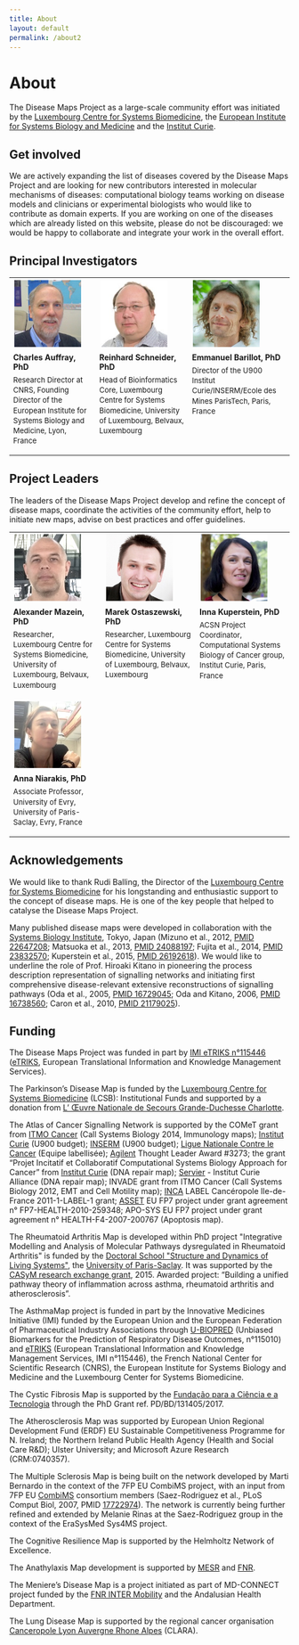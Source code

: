 ```yaml
---
title: About
layout: default
permalink: /about2
---
```

       
# About
        
The Disease Maps Project as a large-scale community effort was initiated by the <a href="http://wwwen.uni.lu/lcsb" target="_blank">Luxembourg Centre for Systems Biomedicine</a>, the <a href="http://www.eisbm.org/" target="_blank">European Institute for Systems Biology and Medicine</a> and the <a href="http://www.institut-curie.org/" target="_blank">Institut Curie</a>.

## Get involved

We are actively expanding the list of diseases covered by the Disease Maps Project and are looking for new contributors interested in molecular mechanisms of diseases: computational biology teams working on disease models and clinicians or experimental biologists who would like to contribute as domain experts. If you are working on one of the diseases which are already listed on this website, please do not be discouraged: we would be happy to collaborate and integrate your work in the overall effort.
        
## Principal Investigators

<table>
<tr>
<td style="width: 200px;"><p style="margin:2px; text-align:left;"><img src="../images/teamhq/CharlesAuffray.jpg" width="120"/></p></td>
<td style="width: 200px;"><p style="margin:2px; text-align:left;"><img src="../images/teamhq/ReinhardSchneider.jpg" width="120"/></p></td>
<td style="width: 200px;"><p style="margin:2px; text-align:left;"><img src="../images/teamhq/EmmanuelBarillot.jpg" width="120"/></p></td>
</tr>
<tr>
<td style="width: 200px; text-align:left; vertical-align:top;"><strong>Charles Auffray, PhD</strong><p style="line-height:140%; margin-top:6px; font-size:13px;">Research Director at CNRS, Founding Director of the European Institute for Systems Biology and Medicine, Lyon, France</p></td>
<td style="width: 200px; text-align:left; vertical-align:top;"><strong>Reinhard Schneider, PhD</strong><p style="line-height:140%; margin-top:6px; font-size:13px;">Head of Bioinformatics Core, Luxembourg Centre for Systems Biomedicine, University of Luxembourg, Belvaux, Luxembourg</p></td>
<td style="width: 200px; text-align:left; vertical-align:top;"><strong>Emmanuel Barillot, PhD</strong><p style="line-height:140%; margin-top:6px; font-size:13px;">Director of the U900 Institut Curie/INSERM/Ecole des Mines ParisTech, Paris, France</p></td>
</tr>
</table>
        
## Project Leaders

The leaders of the Disease Maps Project develop and refine the concept of disease maps, coordinate the activities of the community effort, help to initiate new maps, advise on best practices and offer guidelines.

<table>
<tr>
<td style="width: 200px;"><p style="margin:2px; text-align:left;"><img src="../images/teamhq/AlexanderMazein.jpg" width="120"/></p></td>
<td style="width: 200px;"><p style="margin:2px; text-align:left;"><img src="../images/teamhq/MarekOstaszewski1.jpg" width="120"/></p></td>
<td style="width: 200px;"><p style="margin:2px; text-align:left;"><img src="../images/teamhq/InnaKuperstein.jpg" width="120"/></p></td>
</tr>
<tr>
<td style="width: 200px; text-align:left; vertical-align:top;"><strong>Alexander Mazein, PhD</strong><p style="line-height:140%; margin-top:6px; font-size:13px;">Researcher, Luxembourg Centre for Systems Biomedicine, University of Luxembourg, Belvaux, Luxembourg</p></td>
<td style="width: 200px; text-align:left; vertical-align:top;"><strong>Marek Ostaszewski, PhD</strong><p style="line-height:140%; margin-top:6px; font-size:13px;">Researcher, Luxembourg Centre for Systems Biomedicine, University of Luxembourg, Belvaux, Luxembourg</p></td>
<td style="width: 200px; text-align:left; vertical-align:top;"><strong>Inna Kuperstein, PhD</strong><p style="line-height:140%; margin-top:6px; font-size:13px;">ACSN Project Coordinator, Computational Systems Biology of Cancer group, Institut Curie, Paris, France</p></td>
</tr>
<tr>
<td style="width: 200px;"><p style="margin:2px; text-align:left;"><img src="../images/teamhq/AnnaNiarakis.jpg" width="120"/></p></td>
<td style="width: 200px;"> </td>
<td style="width: 200px;"> </td>
</tr>
<tr>
<td style="width: 200px; text-align:left; vertical-align:top;"><strong>Anna Niarakis, PhD</strong><p style="line-height:140%; margin-top:6px; font-size:13px;">Associate Professor, University of Evry, University of Paris-Saclay, Evry, France</p></td>
<td style="width: 200px; text-align:left; vertical-align:top;"> </td>
<td style="width: 200px; text-align:left; vertical-align:top;"> </td>
</tr>
</table>    

<!--### Project Coordinators
[Alexander Mazein](mailto:a.mazein@gmail.com), 
[Marek Ostaszewski](mailto:marek.ostaszewski@uni.lu), 
[Inna Kuperstein](mailto:inna.kuperstein@curie.fr), 
[Andrei Zinoviev](mailto:andrei.zinovyev@curie.fr), 
[Reinhard Schneider](mailto:reinhard.schneider@uni.lu), 
[Emmanuel Barillot](mailto:emmanuel.barillot@curie.fr), 
[Rudi Balling](mailto:rudi.balling@uni.lu), 
[Charles Auffray](mailto:cauffray@eisbm.org)-->
        
<!--### Scientific Advisory Board
<p>The Scientific Advisory Board is composed of scientists with expertise in large-scale systems biology and translational medicine projects. The board provides guidance regarding the goals and the roadmap for the Disease Maps Project.</p>
<p>The list of the Scientific Advisory Board members is being confirmed.</p>-->

## Acknowledgements

<p>We would like to thank Rudi Balling, the Director of the <a href="http://lcsb.uni.lu" target="_blank">Luxembourg Centre for Systems Biomedicine</a> for his longstanding and enthusiastic support to the concept of disease maps. He is one of the key people that helped to catalyse the Disease Maps Project.</p>

<p>Many published disease maps were developed in collaboration with the <a href="http://www.sbi.jp/" target="_blank">Systems Biology Institute</a>, Tokyo, Japan (Mizuno et al., 2012, <a href="https://www.ncbi.nlm.nih.gov/pubmed/22647208" target="_blank">PMID 22647208</a>; Matsuoka et al., 2013, <a href="https://www.ncbi.nlm.nih.gov/pubmed/24088197" target="_blank">PMID 24088197</a>; Fujita et al., 2014, <a href="https://www.ncbi.nlm.nih.gov/pubmed/23832570" target="_blank">PMID 23832570</a>; Kuperstein et al., 2015, <a href="https://www.ncbi.nlm.nih.gov/pubmed/26192618" target="_blank">PMID 26192618</a>). We would like to underline the role of Prof. Hiroaki Kitano in pioneering the process description representation of signalling networks and initiating first comprehensive disease-relevant extensive reconstructions of signalling pathways (Oda et al., 2005, <a href="https://www.ncbi.nlm.nih.gov/pubmed/16729045" target="_blank">PMID 16729045</a>; Oda and Kitano, 2006, <a href="https://www.ncbi.nlm.nih.gov/pubmed/16738560" target="_blank">PMID 16738560</a>; Caron et al., 2010, <a href="https://www.ncbi.nlm.nih.gov/pubmed/21179025" target="_blank">PMID 21179025</a>).</p>

## Funding

The Disease Maps Project was funded in part by [IMI eTRIKS n°115446](http://www.imi.europa.eu/projects-results/project-factsheets/etriks) ([eTRIKS](https://www.etriks.org/), European Translational Information and Knowledge Management Services).

The Parkinson’s Disease Map is funded by the <a href="http://wwwen.uni.lu/lcsb" target="_blank">Luxembourg Centre for Systems Biomedicine</a> (LCSB): Institutional Funds and supported by a donation from <a href="http://www.oeuvre.lu/" target="_blank">L’ Œuvre Nationale de Secours Grande-Duchesse Charlotte</a>.  
 
The Atlas of Cancer Signalling Network is supported by the COMeT grant from <a href="https://itcancer.aviesan.fr/" target="_blank">ITMO Cancer</a> (Call Systems Biology 2014, Immunology maps); <a href="http://www.curie.fr/" target="_blank">Institut Curie</a> (U900 budget); <a href="http://www.inserm.fr/" target="_blank">INSERM</a> (U900 budget); <a href="http://www.ligue-cancer.net/" target="_blank">Ligue Nationale Contre le Cancer</a> (Equipe labellisée); <a href="http://www.agilent.com/" target="_blank">Agilent</a> Thought Leader Award #3273; the grant “Projet Incitatif et Collaboratif Computational Systems Biology Approach for Cancer” from <a href="http://www.curie.fr/" target="_blank">Institut Curie</a> (DNA repair map); <a href="http://www.servier.fr/" target="_blank">Servier</a> - Institut Curie Alliance (DNA repair map); INVADE grant from ITMO Cancer (Call Systems Biology 2012, EMT and Cell Motility map); <a href="http://www.e-cancer.fr/en" target="_blank">INCA</a> LABEL Cancéropole Ile-de-France 2011-1-LABEL-1 grant; <a href="http://www.ucd.ie/sbi/asset/" target="_blank">ASSET</a> EU FP7 project under grant agreement n° FP7-HEALTH-2010-259348; APO-SYS EU FP7 project under grant agreement n° HEALTH-F4-2007-200767 (Apoptosis map).  
 
The Rheumatoid Arthritis Map is developed within PhD project "Integrative Modelling and Analysis of Molecular Pathways dysregulated in Rheumatoid Arthritis" is funded by the <a href="https://www.universite-paris-saclay.fr/en/node/7231#l-ecole-doctorale" target="_blank">Doctoral School "Structure and Dynamics of Living Systems"</a>, the <a href="https://www.universite-paris-saclay.fr/en" target="_blank">University of Paris-Saclay</a>. It was supported by the <a href="https://www.casym.eu/blog/category/casym-research-exchange-grants/" target="_blank">CASyM research exchange grant</a>, 2015. Awarded project: “Building a unified pathway theory of inflammation across asthma, rheumatoid arthritis and atherosclerosis”. 

The AsthmaMap project is funded in part by the Innovative Medicines Initiative (IMI) funded by the European Union and the European Federation of Pharmaceutical Industry Associations through [U-BIOPRED](https://www.europeanlung.org/en/projects-and-research/projects/u-biopred/home) (Unbiased Biomarkers for the Prediction of Respiratory Disease Outcomes, n°115010) and [eTRIKS](https://www.etriks.org/) (European Translational Information and Knowledge Management Services, IMI n°115446), the French National Center for Scientific Research (CNRS), the European Institute for Systems Biology and Medicine and the Luxembourg Center for Systems Biomedicine.  

The Cystic Fibrosis Map is supported by the [Fundação para a Ciência e a Tecnologia](https://www.fct.pt/) through the PhD Grant ref. PD/BD/131405/2017.  

The Atherosclerosis Map was supported by European Union Regional Development Fund (ERDF) EU Sustainable Competitiveness Programme for N. Ireland; the Northern Ireland Public Health Agency (Health and Social Care R&D); Ulster University; and Microsoft Azure Research (CRM:0740357).  

The Multiple Sclerosis Map is being built on the network developed by Marti Bernardo in the context of the 7FP EU CombiMS project, with an input from 7FP EU <a href="http://www.combims.eu/" target="_blank">CombiMS</a> consortium members (Saez-Rodriguez et al., PLoS Comput Biol, 2007, PMID <a href="https://www.ncbi.nlm.nih.gov/pubmed/17722974" target="_blank">17722974</a>). The network is currently being further refined and extended by Melanie Rinas at the Saez-Rodriguez group in the context of the EraSysMed Sys4MS project.  

The Cognitive Resilience Map is supported by the Helmholtz Network of Excellence.  

The Anathylaxis Map development is supported by [MESR](http://www.mesr.public.lu) and [FNR](http://www.fnr.lu).  

The Meniere’s Disease Map is a project initiated as part of MD-CONNECT project funded by the [FNR INTER Mobility](https://www.fnr.lu/funding-instruments/inter-mobility/) and the Andalusian Health Department.  

The Lung Disease Map is supported by the regional cancer organisation [Canceropole Lyon Auvergne Rhone Alpes](http://www.canceropole-clara.com/) (CLARA).  



